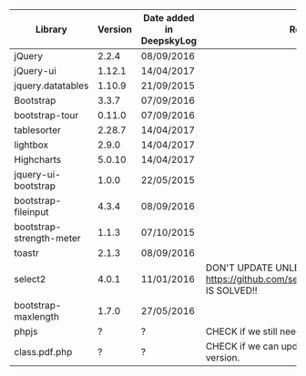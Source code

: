 | Library | Version | Date added in DeepskyLog | Remarks |
| ------- | ------- | ------------------------ | ------- |
| jQuery  | 2.2.4  | 08/09/2016 | |
| jQuery-ui | 1.12.1 | 14/04/2017 | |
| jquery.datatables | 1.10.9 | 21/09/2015 | |
| Bootstrap | 3.3.7 | 07/09/2016 | |
| bootstrap-tour | 0.11.0 | 07/09/2016 | |
| tablesorter | 2.28.7 | 14/04/2017 | |
| lightbox | 2.9.0 | 14/04/2017 | |
| Highcharts | 5.0.10 | 14/04/2017 | |
| jquery-ui-bootstrap | 1.0.0 | 22/05/2015 | |
| bootstrap-fileinput |	4.3.4 |	08/09/2016 | |
| bootstrap-strength-meter | 1.1.3 | 07/10/2015 | |
| toastr | 2.1.3 | 08/09/2016 | |
| select2 | 4.0.1 | 11/01/2016 | DON'T UPDATE UNLESS https://github.com/select2/select2/issues/3472 IS SOLVED!! |
| bootstrap-maxlength | 1.7.0 | 27/05/2016 | |
| phpjs | ? | ? | CHECK if we still need this. Remove if possible. |
| class.pdf.php | ? | ? | CHECK if we can update this to a newer version. |
